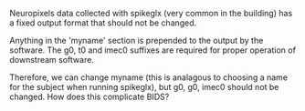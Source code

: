 Neuropixels data collected with spikeglx (very common in the building) has a fixed
output format that should not be changed.

Anything in the 'myname' section is prepended to the output by the software. The
g0, t0 and imec0 suffixes are required for proper operation of downstream software.

Therefore, we can change myname (this is analagous to choosing a name for the 
subject when running spikeglx), but g0, g0, imec0 should not be changed.
How does this complicate BIDS?
